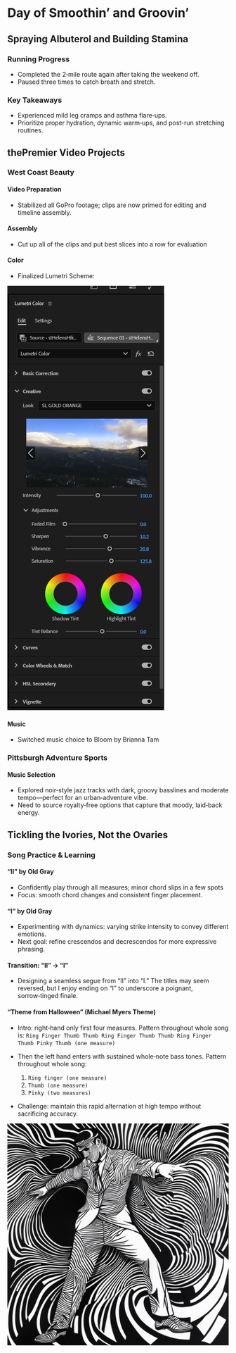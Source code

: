 # Day of Smoothin’ and Groovin’

## Spraying Albuterol and Building Stamina

### Running Progress

- Completed the 2‑mile route again after taking the weekend off.
- Paused three times to catch breath and stretch.

### Key Takeaways

- Experienced mild leg cramps and asthma flare‑ups.
- Prioritize proper hydration, dynamic warm‑ups, and post-run stretching routines.

## thePremier Video Projects

### West Coast Beauty

#### Video Preparation

- Stabilized all GoPro footage; clips are now primed for editing and timeline assembly.

#### Assembly

- Cut up all of the clips and put best slices into a row for evaluation

#### Color

- Finalized Lumetri Scheme:

![Lumetri Scheme](./assets/chosenLumetriScheme.png)

#### Music

- Switched music choice to Bloom by Brianna Tam

### Pittsburgh Adventure Sports

#### Music Selection

- Explored noir‑style jazz tracks with dark, groovy basslines and moderate tempo—perfect for an urban‑adventure vibe.
- Need to source royalty‑free options that capture that moody, laid‑back energy.

## Tickling the Ivories, Not the Ovaries

### Song Practice & Learning

#### “II” by Old Gray

- Confidently play through all measures; minor chord slips in a few spots
- Focus: smooth chord changes and consistent finger placement.

#### “I” by Old Gray

- Experimenting with dynamics: varying strike intensity to convey different emotions.
- Next goal: refine crescendos and decrescendos for more expressive phrasing.

#### Transition: “II” → “I”

- Designing a seamless segue from “II” into “I.” The titles may seem reversed, but I enjoy ending on “I” to underscore a poignant, sorrow‑tinged finale.

#### “Theme from Halloween” (Michael Myers Theme)

- Intro: right‑hand only first four measures. Pattern throughout whole song is:
  `Ring Finger Thumb Thumb Ring Finger Thumb Thumb Ring Finger Thumb Pinky Thumb (one measure)`
- Then the left hand enters with sustained whole‑note bass tones. Pattern throughout whole song:

  1. `Ring finger (one measure)`
  2. `Thumb (one measure)`
  3. `Pinky (two measures)`

- Challenge: maintain this rapid alternation at high tempo without sacrificing accuracy.

![The Groovester](./assets/theGroovester.png)
